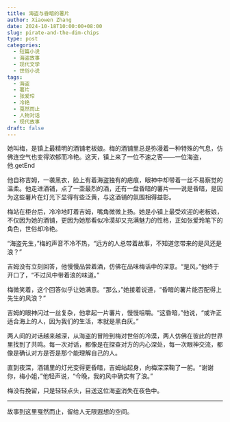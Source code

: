 ```yaml
---
title: 海盗与昏暗的薯片
author: Xiaowen Zhang
date: 2024-10-18T10:00:00+08:00
slug: pirate-and-the-dim-chips
type: post
categories:
  - 短篇小说
  - 海盗故事
  - 现代文学
  - 世俗小说
tags:
  - 海盗
  - 薯片
  - 张爱玲
  - 冷艳
  - 戛然而止
  - 人物对话
  - 现代故事
draft: false
---
```


她叫梅，是镇上最精明的酒铺老板娘。梅的酒铺里总是弥漫着一种特殊的气息，仿佛连空气也变得浓郁而冷艳。这天，镇上来了一位不速之客——一位海盗，他.getEnd

他自称吉姆，一袭黑衣，脸上有着海盗独有的疤痕，眼神中却带着一丝不易察觉的温柔。他走进酒铺，点了一壶最烈的酒，还有一盘昏暗的薯片——说是昏暗，是因为这些薯片在灯光下显得有些泛黄，与这酒铺的氛围相得益彰。

梅站在柜台后，冷冷地盯着吉姆，嘴角微微上扬。她是小镇上最受欢迎的老板娘，不仅因为她的酒铺，更因为她那看似冷漠却又充满魅力的性格，正如张爱玲笔下的角色，世俗却冷艳。

“海盗先生，”梅的声音不冷不热，“远方的人总带着故事，不知道您带来的是风还是浪？”

吉姆没有立刻回答，他慢慢品尝着酒，仿佛在品味梅话中的深意。“是风，”他终于开口了，“不过风中带着浪的味道。”

梅微笑着，这个回答似乎让她满意。“那么，”她接着说道，“昏暗的薯片能否配得上先生的风浪？”

吉姆的眼神闪过一丝复杂，他拿起一片薯片，慢慢咀嚼。“这昏暗，”他说，“或许正适合海上的人，因为我们的生活，本就是黑白灰。”

两人间的对话越来越深，从海盗的冒险到梅对世俗的冷漠，两人仿佛在彼此的世界里找到了共鸣。每一次对话，都像是在探查对方的内心深处，每一次眼神交流，都像是确认对方是否是那个能理解自己的人。

直到夜深，酒铺里的灯光变得更昏暗，吉姆站起身，向梅深深鞠了一躬。“谢谢你，梅小姐，”他轻声说，“今晚，我的风中确实有了浪。”

梅没有挽留，只是轻轻点头，目送这位海盗消失在夜色中。

---

故事到这里戛然而止，留给人无限遐想的空间。